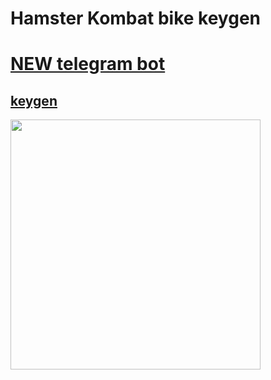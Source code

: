 # Hamster Kombat bike keygen

# [NEW telegram bot](https://t.me/hamster_bike_keygen_bot)

## [keygen](https://georg95.github.io/bike-keygen-miniapp.html)

[<img src="https://github.com/user-attachments/assets/54466f5e-cd66-4f18-a9da-cdb80a3c90cf" width="400">](https://georg95.github.io/bike-keygen-miniapp.html)
